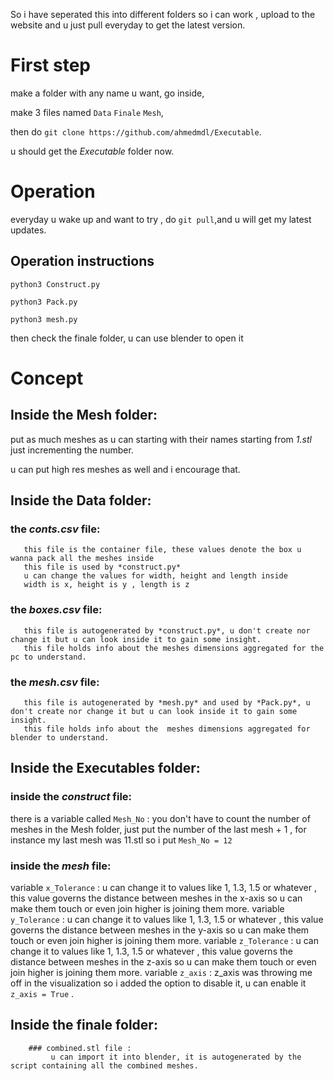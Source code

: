 So i have seperated this into different folders so i can work , upload to the website and u just pull everyday to get the latest version.
# First step
make a folder with any name u want, go inside,

make 3 files named `Data` `Finale` `Mesh`,

then do `git clone https://github.com/ahmedmdl/Executable`.

u should get the *Executable* folder now.

# Operation
everyday u wake up and want to try , do `git pull`,and u will get my latest updates.

## Operation instructions
`python3 Construct.py`

`python3 Pack.py`

`python3 mesh.py`

then check the finale folder, u can use blender to open it 

# Concept
## Inside the Mesh folder:
  put as much meshes as u can starting with their names starting from *1.stl* just incrementing the number.
  
  u can put high res meshes as well and i encourage that.


## Inside the Data folder:
   ### the *conts.csv* file:
       this file is the container file, these values denote the box u wanna pack all the meshes inside
       this file is used by *construct.py*
       u can change the values for width, height and length inside
       width is x, height is y , length is z
       
   ### the *boxes.csv* file:
       this file is autogenerated by *construct.py*, u don't create nor change it but u can look inside it to gain some insight.
       this file holds info about the meshes dimensions aggregated for the pc to understand.
   ### the *mesh.csv* file:
       this file is autogenerated by *mesh.py* and used by *Pack.py*, u don't create nor change it but u can look inside it to gain some insight.
       this file holds info about the  meshes dimensions aggregated for blender to understand.
 
  

## Inside the Executables folder:
   ### inside the *construct* file: 
there is a variable called `Mesh_No` : you don't have to count the number of meshes in the Mesh folder, just put the number of the last mesh + 1 , for instance my last mesh was 11.stl so i put `Mesh_No = 12`

   ### inside the *mesh* file: 
variable `x_Tolerance` : u can change it to values like 1, 1.3, 1.5 or whatever , this value governs the distance between meshes in the x-axis so u can make them touch or even join higher is joining them more. 
variable `y_Tolerance` : u can change it to values like 1, 1.3, 1.5 or whatever , this value governs the distance between meshes in the y-axis so u can make them touch or even join higher is joining them more.
variable `z_Tolerance` : u can change it to values like 1, 1.3, 1.5 or whatever , this value governs the distance between meshes in the z-axis so u can make them touch or even join higher is joining them more. 
variable `z_axis` : z_axis was throwing me off in the visualization so i added the option to disable it, u can enable it `z_axis = True` . 
  
 

## Inside the finale folder:
        ### combined.stl file :
             u can import it into blender, it is autogenerated by the script containing all the combined meshes. 
